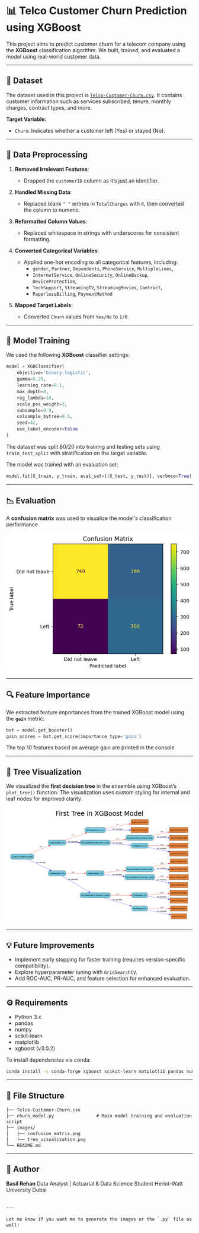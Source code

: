 # 📊 Telco Customer Churn Prediction using XGBoost

This project aims to predict customer churn for a telecom company using the **XGBoost** classification algorithm. We built, trained, and evaluated a model using real-world customer data.

---

## 📁 Dataset

The dataset used in this project is [`Telco-Customer-Churn.csv`](https://www.kaggle.com/datasets/rhonarosecortez/telco-customer-churn). It contains customer information such as services subscribed, tenure, monthly charges, contract types, and more.

**Target Variable:**
- `Churn`: Indicates whether a customer left (Yes) or stayed (No).

---

## 🧼 Data Preprocessing

1. **Removed Irrelevant Features**:
   - Dropped the `customerID` column as it’s just an identifier.

2. **Handled Missing Data**:
   - Replaced blank `" "` entries in `TotalCharges` with `0`, then converted the column to numeric.

3. **Reformatted Column Values**:
   - Replaced whitespace in strings with underscores for consistent formatting.

4. **Converted Categorical Variables**:
   - Applied one-hot encoding to all categorical features, including:
     - `gender`, `Partner`, `Dependents`, `PhoneService`, `MultipleLines`,
     - `InternetService`, `OnlineSecurity`, `OnlineBackup`, `DeviceProtection`,
     - `TechSupport`, `StreamingTV`, `StreamingMovies`, `Contract`,
     - `PaperlessBilling`, `PaymentMethod`

5. **Mapped Target Labels**:
   - Converted `Churn` values from `Yes/No` to `1/0`.

---

## 🧪 Model Training

We used the following **XGBoost** classifier settings:

```python
model = XGBClassifier(
    objective='binary:logistic',
    gamma=0.25,
    learning_rate=0.1,
    max_depth=4,
    reg_lambda=10,
    scale_pos_weight=3,
    subsample=0.9,
    colsample_bytree=0.5,
    seed=42,
    use_label_encoder=False
)
````

The dataset was split 80/20 into training and testing sets using `train_test_split` with stratification on the target variable.

The model was trained with an evaluation set:

```python
model.fit(X_train, y_train, eval_set=[(X_test, y_test)], verbose=True)
```

---

## 📉 Evaluation

A **confusion matrix** was used to visualize the model's classification performance.

![Confusion Matrix](images/ConfusionMatrix.png)

---

## 🔍 Feature Importance

We extracted feature importances from the trained XGBoost model using the **`gain`** metric:

```python
bst = model.get_booster()
gain_scores = bst.get_score(importance_type='gain')
```

The top 10 features based on average gain are printed in the console.

---

## 🌳 Tree Visualization

We visualized the **first decision tree** in the ensemble using XGBoost’s `plot_tree()` function. The visualization uses custom styling for internal and leaf nodes for improved clarity.

![XGBoost Tree](images/TreeVisualization.png)

---

## 💡 Future Improvements

* Implement early stopping for faster training (requires version-specific compatibility).
* Explore hyperparameter tuning with `GridSearchCV`.
* Add ROC-AUC, PR-AUC, and feature selection for enhanced evaluation.

---

## ⚙️ Requirements

* Python 3.x
* pandas
* numpy
* scikit-learn
* matplotlib
* xgboost (v3.0.2)

To install dependencies via conda:

```bash
conda install -c conda-forge xgboost scikit-learn matplotlib pandas numpy
```

---

## 📂 File Structure

```
├── Telco-Customer-Churn.csv
├── churn_model.py                # Main model training and evaluation script
├── images/
│   ├── confusion_matrix.png
│   └── tree_visualization.png
└── README.md
```

---

## 👤 Author

**Basil Rehan**
Data Analyst | Actuarial & Data Science Student
Heriot-Watt University Dubai

```

---

Let me know if you want me to generate the images or the `.py` file as well!
```
